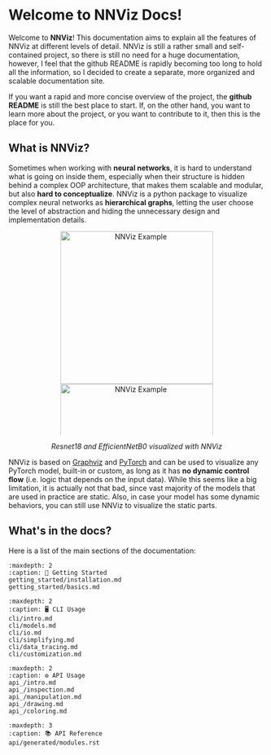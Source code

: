 #  Welcome to NNViz Docs!

Welcome to **NNViz**! This documentation aims to explain all the features of NNViz at different levels of detail. NNViz is still a rather small and self-contained project, so there is still no need for a huge documentation, however, I feel that the github README is rapidly becoming too long to hold all the information, so I decided to create a separate, more organized and scalable documentation site.

If you want a rapid and more concise overview of the project, the **github README** is still the best place to start. If, on the other hand, you want to learn more about the project, or you want to contribute to it, then this is the place for you.

## What is NNViz?

Sometimes when working with **neural networks**, it is hard to understand what is going on inside them, especially when their structure is hidden behind a complex OOP architecture, that makes them scalable and modular, but also **hard to conceptualize**. NNViz is a python package to visualize complex neural networks as **hierarchical graphs**, letting the user choose the level of abstraction and hiding the unnecessary design and implementation details. 

<p align="center" style="overflow-y:scroll; height:400px;">
    <img align="top" src="_static/resnet18.svg" alt="NNViz Example" width="300"/>
    <img align="top" src="_static/effnetb0.svg" alt="NNViz Example" width="300"/>
</p>
<p align="center"><i>Resnet18 and EfficientNetB0 visualized with NNViz</i></p>

NNViz is based on [Graphviz](https://graphviz.org/) and [PyTorch](https://pytorch.org/) and can be used to visualize any PyTorch model, built-in or custom, as long as it has **no dynamic control flow** (i.e. logic that depends on the input data). While this seems like a big limitation, it is actually not that bad, since vast majority of the models that are used in practice are static. Also, in case your model has some dynamic behaviors, you can still use NNViz to visualize the static parts.

## What's in the docs?

Here is a list of the main sections of the documentation:

```{toctree}
:maxdepth: 2
:caption: 🚀 Getting Started
getting_started/installation.md
getting_started/basics.md
```

```{toctree}	
:maxdepth: 2
:caption: 🖥️ CLI Usage
cli/intro.md
cli/models.md
cli/io.md
cli/simplifying.md
cli/data_tracing.md
cli/customization.md
```

```{toctree}
:maxdepth: 2
:caption: ⚙️ API Usage
api_/intro.md
api_/inspection.md
api_/manipulation.md
api_/drawing.md
api_/coloring.md
```

```{toctree}
:maxdepth: 3
:caption: 📚 API Reference
api/generated/modules.rst
```